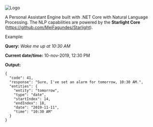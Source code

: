 # 
![Logo](C:\Users\Mei\OneDrive\Code\Git\PolarisAI\Logo.png)

A Personal Assistant Engine built with .NET Core with Natural Language Processing.
The NLP capabilities are powered by the **Starlight Core** (https://github.com/MeiFagundes/Starlight).



Example:

**Query:** *Wake me up at 10:30 AM* 

**Current date/time:** 10-nov-2019, 12:30 PM

**Output:**

```
{
  "code": 41,
  "response": "Sure, I've set an alarm for tomorrow, 10:30 AM.",
  "entities": {
    "entity": "tomorrow",
    "type": "date",
    "startIndex": 14,
    "endIndex": 18,
    "date": "2019-11-11",
    "time": "10:30 AM"
  }
}
```